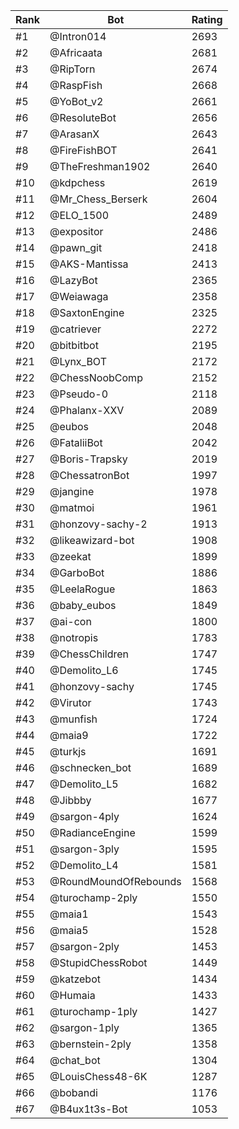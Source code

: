 Rank|Bot|Rating
---|---|---
#1|@Intron014|2693
#2|@Africaata|2681
#3|@RipTorn|2674
#4|@RaspFish|2668
#5|@YoBot_v2|2661
#6|@ResoluteBot|2656
#7|@ArasanX|2643
#8|@FireFishBOT|2641
#9|@TheFreshman1902|2640
#10|@kdpchess|2619
#11|@Mr_Chess_Berserk|2604
#12|@ELO_1500|2489
#13|@expositor|2486
#14|@pawn_git|2418
#15|@AKS-Mantissa|2413
#16|@LazyBot|2365
#17|@Weiawaga|2358
#18|@SaxtonEngine|2325
#19|@catriever|2272
#20|@bitbitbot|2195
#21|@Lynx_BOT|2172
#22|@ChessNoobComp|2152
#23|@Pseudo-0|2118
#24|@Phalanx-XXV|2089
#25|@eubos|2048
#26|@FataliiBot|2042
#27|@Boris-Trapsky|2019
#28|@ChessatronBot|1997
#29|@jangine|1978
#30|@matmoi|1961
#31|@honzovy-sachy-2|1913
#32|@likeawizard-bot|1908
#33|@zeekat|1899
#34|@GarboBot|1886
#35|@LeelaRogue|1863
#36|@baby_eubos|1849
#37|@ai-con|1800
#38|@notropis|1783
#39|@ChessChildren|1747
#40|@Demolito_L6|1745
#41|@honzovy-sachy|1745
#42|@Virutor|1743
#43|@munfish|1724
#44|@maia9|1722
#45|@turkjs|1691
#46|@schnecken_bot|1689
#47|@Demolito_L5|1682
#48|@Jibbby|1677
#49|@sargon-4ply|1624
#50|@RadianceEngine|1599
#51|@sargon-3ply|1595
#52|@Demolito_L4|1581
#53|@RoundMoundOfRebounds|1568
#54|@turochamp-2ply|1550
#55|@maia1|1543
#56|@maia5|1528
#57|@sargon-2ply|1453
#58|@StupidChessRobot|1449
#59|@katzebot|1434
#60|@Humaia|1433
#61|@turochamp-1ply|1427
#62|@sargon-1ply|1365
#63|@bernstein-2ply|1358
#64|@chat_bot|1304
#65|@LouisChess48-6K|1287
#66|@bobandi|1176
#67|@B4ux1t3s-Bot|1053
